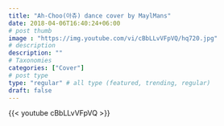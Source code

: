 ```yaml
---
title: "Ah-Choo(아츄) dance cover by MaylMans"
date: 2018-04-06T16:40:24+06:00
# post thumb
image : "https://img.youtube.com/vi/cBbLLvVFpVQ/hq720.jpg"
# description
description: ""
# Taxonomies
categories: ["Cover"]
# post type
type: "regular" # all type (featured, trending, regular)
draft: false
---
```

{{< youtube cBbLLvVFpVQ >}}
